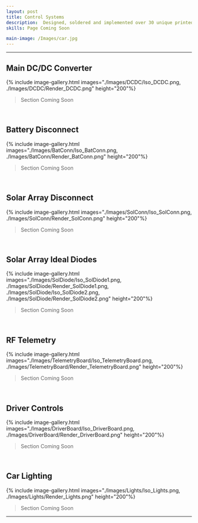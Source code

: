 ```yaml
---
layout: post
title: Control Systems
description:  Designed, soldered and implemented over 30 unique printed circuit boards, with corresponding circuit schematics and MCAD designs covering the areas of communications and telemetry, power conversion and distribution, drive train control, data visualisation and logging, and high voltage safety
skills: Page Coming Soon

main-image: /Images/car.jpg
---
```

---
## Main DC/DC Converter
{% include image-gallery.html images="./Images/DCDC/Iso_DCDC.png, ./Images/DCDC/Render_DCDC.png" height="200"%}
> Section Coming Soon

<br>

## Battery Disconnect
{% include image-gallery.html images="./Images/BatConn/Iso_BatConn.png, ./Images/BatConn/Render_BatConn.png" height="200"%}
> Section Coming Soon

<br>

## Solar Array Disconnect
{% include image-gallery.html images="./Images/SolConn/Iso_SolConn.png, ./Images/SolConn/Render_SolConn.png" height="200"%}
> Section Coming Soon

<br>

## Solar Array Ideal Diodes
{% include image-gallery.html images="./Images/SolDiode/Iso_SolDiode1.png, ./Images/SolDiode/Render_SolDiode1.png, ./Images/SolDiode/Iso_SolDiode2.png, ./Images/SolDiode/Render_SolDiode2.png" height="200"%}
> Section Coming Soon

<br>

## RF Telemetry
{% include image-gallery.html images="./Images/TelemetryBoard/Iso_TelemetryBoard.png, ./Images/TelemetryBoard/Render_TelemetryBoard.png" height="200"%}
> Section Coming Soon

<br>

## Driver Controls
{% include image-gallery.html images="./Images/DriverBoard/Iso_DriverBoard.png, ./Images/DriverBoard/Render_DriverBoard.png" height="200"%}
> Section Coming Soon

<br>

## Car Lighting
{% include image-gallery.html images="./Images/Lights/Iso_Lights.png, ./Images/Lights/Render_Lights.png" height="200"%}
> Section Coming Soon

---

